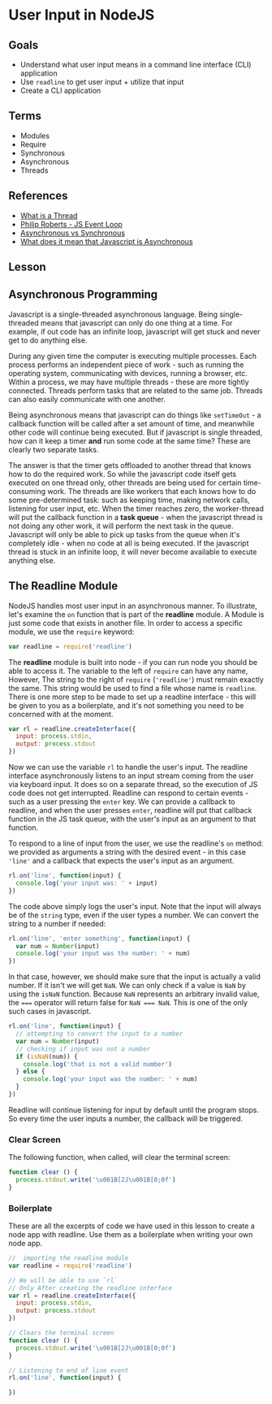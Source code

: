 # User Input in NodeJS

## Goals
* Understand what user input means in a command line interface (CLI) application
* Use `readline` to get user input + utilize that input
* Create a CLI application

## Terms

* Modules
* Require
* Synchronous
* Asynchronous
* Threads

## References

* [What is a Thread](https://stackoverflow.com/questions/5201852/what-is-a-thread-really)
* [Philip Roberts - JS Event Loop](https://2014.jsconf.eu/speakers/philip-roberts-what-the-heck-is-the-event-loop-anyway.html)
* [Asynchronous vs Synchronous](https://stackoverflow.com/questions/748175/asynchronous-vs-synchronous-execution-what-does-it-really-mean)
* [What does it mean that Javascript is Asynchronous](https://www.quora.com/What-does-it-mean-that-Javascript-is-asynchronous)

## Lesson

## Asynchronous Programming

Javascript is a single-threaded asynchronous language. Being single-threaded means that javascript can only do one thing at a time.  For example, if out code has an infinite loop, javascript will get stuck and never get to do anything else.

During any given time the computer is executing multiple processes. Each process performs an independent piece of work - such as running the operating system, communicating with devices, running a browser, etc. Within a process, we may have multiple threads - these are more tightly connected. Threads perform tasks that are related to the same job. Threads can also easily communicate with one another.

Being asynchronous means that javascript can do things like `setTimeOut` - a callback function will be called after a set amount of time, and meanwhile other code will continue being executed. But if javascript is single threaded, how can it keep a timer **and** run some code at the same time? These are clearly two separate tasks.

The answer is that the timer gets offloaded to another thread that knows how to do the required work. So while the javascript code itself gets executed on one thread only, other threads are being used for certain time-consuming work. The threads are like workers that each knows how to do some pre-determined task: such as keeping time, making network calls, listening for user input, etc. When the timer reaches zero, the worker-thread will put the callback function in a **task queue** - when the javascript thread is not doing any other work, it will perform the next task in the queue. Javascript will only be able to pick up tasks from the queue when it's completely idle - when no code at all is being executed. If the javascript thread is stuck in an infinite loop, it will never become available to execute anything else.

## The Readline Module

NodeJS handles most user input in an asynchronous manner. To illustrate, let's examine the `on` function that is part of the **readline** module. A Module is just some code that exists in another file. In order to access a specific module, we use the `require` keyword:

```js
var readline = require('readline')
```

The **readline** module is built into node - if you can run node you should be able to access it. The variable to the left of `require` can have any name, However, The string to the right of `require` (`'readline'`) must remain exactly the same. This string would be used to find a file whose name is `readline`. There is one more step to be made to set up a readline interface - this will be given to you as a boilerplate, and it's not something you need to be concerned with at the moment.

```js
var rl = readline.createInterface({
  input: process.stdin,
  output: process.stdout
})
```

Now we can use the variable `rl` to handle the user's input. The readline interface asynchronously listens to an input stream coming from the user via keyboard input. It does so on a separate thread, so the execution of JS code does not get interrupted. Readline can respond to certain events - such as a user pressing the `enter` key. We can provide a callback to readline, and when the user presses `enter`, readline will put that callback function in the JS task queue, with the user's input as an argument to that function.

To respond to a line of input from the user, we use the readline's `on` method: we provided as arguments a string with the desired event - in this case `'line'` and a callback that expects the user's input as an argument.

```js
rl.on('line', function(input) {
  console.log('your input was: ' + input)
})
```

The code above simply logs the user's input. Note that the input will always be of the `string` type, even if the user types a number. We can convert the string to a number if needed:

```js
rl.on('line', 'enter something', function(input) {
  var num = Number(input)
  console.log('your input was the number: ' + num)
})
```

In that case, however, we should make sure that the input is actually a valid number. If it isn't we will get `NaN`. We can only check if a value is `NaN` by using the `isNaN` function. Because `NaN` represents an arbitrary invalid value, the `===` operator will return false for `NaN === NaN`. This is one of the only such cases in javascript.

```js
rl.on('line', function(input) {
  // attempting to convert the input to a number
  var num = Number(input)
  // checking if input was not a number
  if (isNaN(num)) {
    console.log('that is not a valid number')
  } else {
    console.log('your input was the number: ' + num)
  }
})
```

Readline will continue listening for input by default until the program stops. So every time the user inputs a number, the callback will be triggered.

### Clear Screen

The following function, when called, will clear the terminal screen:

```js
function clear () {
  process.stdout.write('\u001B[2J\u001B[0;0f')
}
```

### Boilerplate 

These are all the excerpts of code we have used in this lesson to create a node app with readline. Use them as a boilerplate when writing your own node app.

```js
//  importing the readline module
var readline = require('readline')

// We will be able to use `rl`
// Only After creating the readline interface
var rl = readline.createInterface({
  input: process.stdin,
  output: process.stdout
})

// Clears the terminal screen
function clear () {
  process.stdout.write('\u001B[2J\u001B[0;0f')
}

// Listening to end of line event
rl.on('line', function(input) {

})
```
